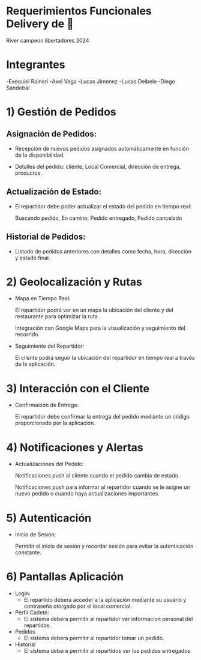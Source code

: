 # Requerimientos Funcionales Delivery de 🍻 
River campeon libertadores 2024
# Integrantes
-Exequiel Raineri
-Axel Vega
-Lucas Jimenez
-Lucas Deibele
-Diego Sandobal


# 1) Gestión de Pedidos 
   ## Asignación de Pedidos:

   - Recepción de nuevos pedidos asignados automáticamente en función de la disponibilidad.

   - Detalles del pedido: cliente, Local Comercial, dirección de entrega, productos.

  ## Actualización de Estado:

   - El repartidor debe poder actualizar el estado del pedido en tiempo real:

       Buscando pedido, En camino, Pedido entregado, Pedido cancelado
   

  ##  Historial de Pedidos:
  
   - Listado de pedidos anteriores con detalles como fecha, hora, dirección y estado final.

# 2) Geolocalización y Rutas

   - Mapa en Tiempo Real:

       El repartidor podrá ver en un mapa la ubicación del cliente y del restaurante para optimizar la ruta.

       Integración con Google Maps para la visualización y seguimiento del recorrido.

   - Seguimiento del Repartidor:

        El cliente podrá seguir la ubicación del repartidor en tiempo real a través de la aplicación.

# 3) Interacción con el Cliente
   
  - Confirmación de Entrega:

       El repartidor debe confirmar la entrega del pedido mediante un código proporcionado por la aplicación.

# 4) Notificaciones y Alertas

   - Actualizaciones del Pedido:

       Notificaciones push al cliente cuando el pedido cambia de estado.

       Notificaciones push para informar al repartidor cuando se le asigne un nuevo pedido o cuando haya actualizaciones importantes.

# 5) Autenticación

  - Inicio de Sesión:

       Permitir el inicio de sesión y recordar sesión para evitar la autenticación constante.


# 6) Pantallas Aplicación
   - Login:
      - El repartido debera acceder a la aplicación mediante su usuario y contraseña otorgado por el local comercial.
   - Perfil Cadete:
      - El sistema debera permitir al repartidor ver informacion personal del repartidos.
   - Pedidos
      - El sistema debera permitir al repartidor tomar un pedido.
   - Historial
      - El sistema debera permitir al repartidos ver los pedidos entregados
